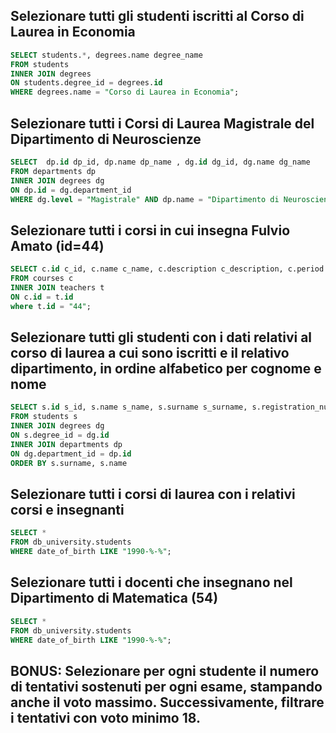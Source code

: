 ## Selezionare tutti gli studenti iscritti al Corso di Laurea in Economia

```sql
SELECT students.*, degrees.name degree_name
FROM students
INNER JOIN degrees
ON students.degree_id = degrees.id
WHERE degrees.name = "Corso di Laurea in Economia";
```

## Selezionare tutti i Corsi di Laurea Magistrale del Dipartimento di Neuroscienze

```sql
SELECT  dp.id dp_id, dp.name dp_name , dg.id dg_id, dg.name dg_name
FROM departments dp
INNER JOIN degrees dg
ON dp.id = dg.department_id
WHERE dg.level = "Magistrale" AND dp.name = "Dipartimento di Neuroscienze";
```

## Selezionare tutti i corsi in cui insegna Fulvio Amato (id=44)

```sql
SELECT c.id c_id, c.name c_name, c.description c_description, c.period c_period, c.year c_year, c.cfu c_cfu, c.website c_website, t.id t_id, t.name t_name, t.surname t_surname
FROM courses c
INNER JOIN teachers t
ON c.id = t.id
where t.id = "44";
```

## Selezionare tutti gli studenti con i dati relativi al corso di laurea a cui sono iscritti e il relativo dipartimento, in ordine alfabetico per cognome e nome

```sql
SELECT s.id s_id, s.name s_name, s.surname s_surname, s.registration_number s_registration_number, dg.id dg_id, dg.department_id dg_department_id, dg.name dg_name, dg.level dg_level, dg.address dg_address, dg.email dg_email, dg.website dg_website, dp.id dp_id, dp.name dp_name, dp.address dp_address, dp.phone dp_phone, dp.email dp_email, dp.website dp_website, dp.head_of_department dp_head_of_department
FROM students s
INNER JOIN degrees dg
ON s.degree_id = dg.id
INNER JOIN departments dp
ON dg.department_id = dp.id
ORDER BY s.surname, s.name
```

## Selezionare tutti i corsi di laurea con i relativi corsi e insegnanti

```sql
SELECT *
FROM db_university.students
WHERE date_of_birth LIKE "1990-%-%";
```

## Selezionare tutti i docenti che insegnano nel Dipartimento di Matematica (54)

```sql
SELECT *
FROM db_university.students
WHERE date_of_birth LIKE "1990-%-%";
```

## BONUS: Selezionare per ogni studente il numero di tentativi sostenuti per ogni esame, stampando anche il voto massimo. Successivamente, filtrare i tentativi con voto minimo 18.
